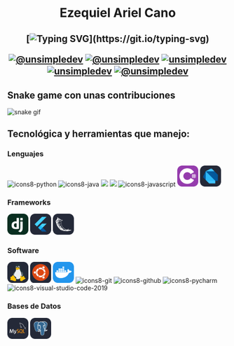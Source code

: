 <h1 align="center">
Ezequiel Ariel Cano

  
  <h2 align="center">
    
[![Typing SVG](https://readme-typing-svg.herokuapp.com?duration=3600&center=true&width=450&lines=Bienvenidos+a+mi+pagina+de+GitHub!;Yo+soy+canoezequiel7k-sys.;Estudiante+de+Programación;Y+futuro+Licenciado+en+Sistemas+!;Soy+de+Argentina+-+Buenos+Aires.)](https://git.io/typing-svg)


<p align="center">
  <a href="https://www.youtube.com/@unsimpledev" target="blank"><img align="center" src="https://img.shields.io/badge/YouTube-FF0000?style=for-the-badge&logo=youtube&logoColor=white" alt="@unsimpledev"  /></a>
<a href="https://www.tiktok.com/@unsimpledev" target="blank"><img align="center" src="https://img.shields.io/badge/TikTok-000000?style=for-the-badge&logo=tiktok&logoColor=white" alt="@unsimpledev" /></a>
<a href="https://linkedin.com/in/unsimpledev" target="blank"><img align="center" src="https://img.shields.io/badge/LinkedIn-0077B5?style=for-the-badge&logo=linkedin&logoColor=white" alt="unsimpledev"/></a>
<a href="https://fb.com/unsimpledev" target="blank"><img align="center" src="https://img.shields.io/badge/Facebook-1877F2?style=for-the-badge&logo=facebook&logoColor=white" alt="unsimpledev"  /></a>
<a href = "mailto:unsimpledev@gmail.com" target="blank"><img align="center" src="https://img.shields.io/badge/Gmail-D14836?style=for-the-badge&logo=gmail&logoColor=white" alt="@unsimpledev"  /></a>
  </p>



## Snake game con unas contribuciones
![snake gif](https://github.com/null3000/null3000/blob/output/github-contribution-grid-snake.svg)

## Tecnológica y herramientas que manejo:


### Lenguajes

<p>
  


![icons8-python](https://user-images.githubusercontent.com/76852813/172720089-5ce0ea22-01c9-4444-8e70-a81501452b13.svg)
![icons8-java](https://user-images.githubusercontent.com/76852813/172716937-4574740e-2d2e-4326-af3b-4a42bad058c1.svg)
<img width ='48px' src ='https://raw.githubusercontent.com/rahulbanerjee26/githubAboutMeGenerator/main/icons/html.svg'> </a>
<img width ='48px' src ='https://raw.githubusercontent.com/rahulbanerjee26/githubAboutMeGenerator/main/icons/css.svg'> </a>
![icons8-javascript](https://user-images.githubusercontent.com/76852813/172720095-d75caaaa-c8b8-497e-a1bf-54720da5f9ed.svg)
<img width ='48px' src ='https://github.com/tandpfun/skill-icons/blob/main/icons/CS.svg'> </a>
<img width ='48px' src ='https://github.com/tandpfun/skill-icons/blob/main/icons/Dart-Dark.svg'> </a>






### Frameworks

<p>

<img width ='48px' src ='https://github.com/tandpfun/skill-icons/blob/main/icons/Django.svg'> </a>
<img width ='48px' src ='https://github.com/tandpfun/skill-icons/blob/main/icons/Flutter-Dark.svg'> </a>
<img width ='48px' src ='https://github.com/tandpfun/skill-icons/blob/main/icons/Flask-Dark.svg'> </a>



### Software

<p>

<img width ='48px' src ='https://github.com/tandpfun/skill-icons/blob/main/icons/Linux-Dark.svg'> </a>
<img width ='48px' src ='https://github.com/tandpfun/skill-icons/blob/main/icons/Ubuntu-Dark.svg'> </a>
<img width ='48px' src ='https://github.com/tandpfun/skill-icons/blob/main/icons/Docker.svg'> </a>
![icons8-git](https://user-images.githubusercontent.com/76852813/172722126-2495793f-c4f3-43cc-bfb2-14e1d6f4d3a2.svg)
![icons8-github](https://user-images.githubusercontent.com/76852813/172732353-d8b662eb-8f1c-453a-82f4-00132b440aaa.svg)
![icons8-pycharm](https://user-images.githubusercontent.com/76852813/172722267-f6f30163-ec39-4d98-a106-7c91394f4c44.svg)
![icons8-visual-studio-code-2019](https://user-images.githubusercontent.com/76852813/172722742-4c84455a-830a-4f69-8dcd-ac9437e52251.svg)






### Bases de Datos

<p>
	
<img width ='48px' src ='https://github.com/tandpfun/skill-icons/blob/main/icons/MySQL-Dark.svg'> </a>
<img width ='48px' src ='https://github.com/tandpfun/skill-icons/blob/main/icons/PostgreSQL-Dark.svg'> </a>





	
